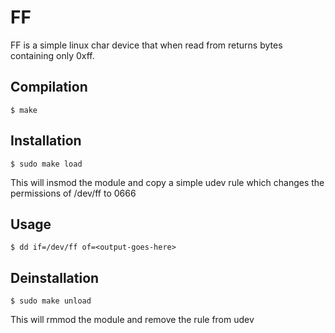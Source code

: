 FF
========

FF is a simple linux char device that when read from returns bytes containing only 0xff.

## Compilation
    $ make

## Installation
    $ sudo make load

This will insmod the module and copy a simple udev rule which changes the permissions of /dev/ff to 0666

## Usage
    $ dd if=/dev/ff of=<output-goes-here>

## Deinstallation
    $ sudo make unload

This will rmmod the module and remove the rule from udev
